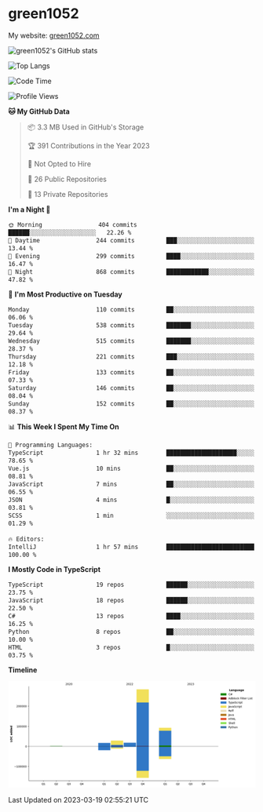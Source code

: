 # green1052

My website: [green1052.com](https://green1052.com)

![green1052's GitHub stats](https://github-readme-stats.vercel.app/api?username=green1052&count_private=true&show_icons=true&theme=city_lights&bg_color=ffffff00&hide_border=true)

![Top Langs](https://github-readme-stats.vercel.app/api/top-langs/?username=green1052&langs_count=15&layout=compact&theme=city_lights&bg_color=ffffff00&hide_border=true)

<!--START_SECTION:waka-->
![Code Time](http://img.shields.io/badge/Code%20Time-72%20hrs%2053%20mins-blue)

![Profile Views](http://img.shields.io/badge/Profile%20Views-11-blue)

**🐱 My GitHub Data** 

> 📦 3.3 MB Used in GitHub's Storage 
 > 
> 🏆 391 Contributions in the Year 2023
 > 
> 🚫 Not Opted to Hire
 > 
> 📜 26 Public Repositories 
 > 
> 🔑 13 Private Repositories 
 > 
**I'm a Night 🦉** 

```text
🌞 Morning                404 commits         ██████░░░░░░░░░░░░░░░░░░░   22.26 % 
🌆 Daytime                244 commits         ███░░░░░░░░░░░░░░░░░░░░░░   13.44 % 
🌃 Evening                299 commits         ████░░░░░░░░░░░░░░░░░░░░░   16.47 % 
🌙 Night                  868 commits         ████████████░░░░░░░░░░░░░   47.82 % 
```
📅 **I'm Most Productive on Tuesday** 

```text
Monday                   110 commits         ██░░░░░░░░░░░░░░░░░░░░░░░   06.06 % 
Tuesday                  538 commits         ███████░░░░░░░░░░░░░░░░░░   29.64 % 
Wednesday                515 commits         ███████░░░░░░░░░░░░░░░░░░   28.37 % 
Thursday                 221 commits         ███░░░░░░░░░░░░░░░░░░░░░░   12.18 % 
Friday                   133 commits         ██░░░░░░░░░░░░░░░░░░░░░░░   07.33 % 
Saturday                 146 commits         ██░░░░░░░░░░░░░░░░░░░░░░░   08.04 % 
Sunday                   152 commits         ██░░░░░░░░░░░░░░░░░░░░░░░   08.37 % 
```


📊 **This Week I Spent My Time On** 

```text
💬 Programming Languages: 
TypeScript               1 hr 32 mins        ████████████████████░░░░░   78.65 % 
Vue.js                   10 mins             ██░░░░░░░░░░░░░░░░░░░░░░░   08.81 % 
JavaScript               7 mins              ██░░░░░░░░░░░░░░░░░░░░░░░   06.55 % 
JSON                     4 mins              █░░░░░░░░░░░░░░░░░░░░░░░░   03.81 % 
SCSS                     1 min               ░░░░░░░░░░░░░░░░░░░░░░░░░   01.29 % 

🔥 Editors: 
IntelliJ                 1 hr 57 mins        █████████████████████████   100.00 % 
```

**I Mostly Code in TypeScript** 

```text
TypeScript               19 repos            ██████░░░░░░░░░░░░░░░░░░░   23.75 % 
JavaScript               18 repos            ██████░░░░░░░░░░░░░░░░░░░   22.50 % 
C#                       13 repos            ████░░░░░░░░░░░░░░░░░░░░░   16.25 % 
Python                   8 repos             ██░░░░░░░░░░░░░░░░░░░░░░░   10.00 % 
HTML                     3 repos             █░░░░░░░░░░░░░░░░░░░░░░░░   03.75 % 
```



**Timeline**

![Lines of Code chart](https://raw.githubusercontent.com/green1052/green1052/main/assets/bar_graph.png)


 Last Updated on 2023-03-19 02:55:21 UTC
<!--END_SECTION:waka-->
